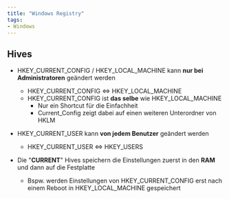 ```yaml
---
title: "Windows Registry"
tags:
- Windows
---
```


## Hives
- HKEY_CURRENT_CONFIG / HKEY_LOCAL_MACHINE kann **nur bei Administratoren** geändert werden
	- HKEY_CURRENT_CONFIG <=> HKEY_LOCAL_MACHINE
	- HKEY_CURRENT_CONFIG ist **das selbe** wie HKEY_LOCAL_MACHINE
		- Nur ein Shortcut für die Einfachheit
		- Current_Config zeigt dabei auf einen weiteren Unterordner von HKLM
- HKEY_CURRENT_USER kann **von jedem Benutzer** geändert werden
	- HKEY_CURRENT_USER <=> HKEY_USERS

- Die "**CURRENT**" Hives speichern die Einstellungen zuerst in den **RAM** und dann auf die Festplatte
	- Bspw. werden Einstellungen von HKEY_CURRENT_CONFIG erst nach einem Reboot in HKEY_LOCAL_MACHINE gespeichert

